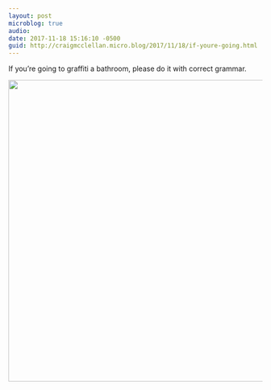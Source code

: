 ```yaml
---
layout: post
microblog: true
audio: 
date: 2017-11-18 15:16:10 -0500
guid: http://craigmcclellan.micro.blog/2017/11/18/if-youre-going.html
---
```

If you’re going to graffiti a bathroom, please do it with correct grammar.

<img src="http://craigmcclellan.com/uploads/2017/13e4180aec.jpg" width="600" height="599" />
